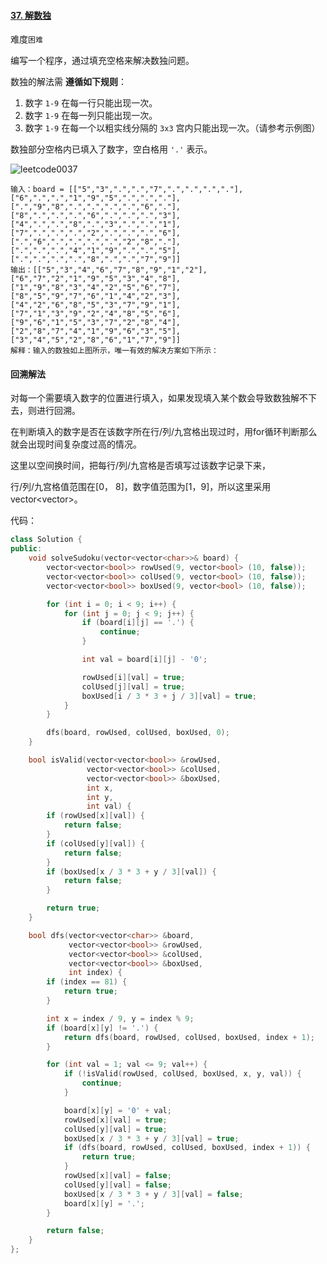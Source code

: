 #### [37. 解数独](https://leetcode.cn/problems/sudoku-solver/)

难度`困难`

编写一个程序，通过填充空格来解决数独问题。

数独的解法需 **遵循如下规则**：

1. 数字 `1-9` 在每一行只能出现一次。
2. 数字 `1-9` 在每一列只能出现一次。
3. 数字 `1-9` 在每一个以粗实线分隔的 `3x3` 宫内只能出现一次。（请参考示例图）

数独部分空格内已填入了数字，空白格用 `'.'` 表示。

![leetcode0037](https://github.com/zeravin/leetcode/blob/main/pic/0037.png)

```
输入：board = [["5","3",".",".","7",".",".",".","."],["6",".",".","1","9","5",".",".","."],
[".","9","8",".",".",".",".","6","."],
["8",".",".",".","6",".",".",".","3"],
["4",".",".","8",".","3",".",".","1"],
["7",".",".",".","2",".",".",".","6"],
[".","6",".",".",".",".","2","8","."],
[".",".",".","4","1","9",".",".","5"],
[".",".",".",".","8",".",".","7","9"]]
输出：[["5","3","4","6","7","8","9","1","2"],
["6","7","2","1","9","5","3","4","8"],
["1","9","8","3","4","2","5","6","7"],
["8","5","9","7","6","1","4","2","3"],
["4","2","6","8","5","3","7","9","1"],
["7","1","3","9","2","4","8","5","6"],
["9","6","1","5","3","7","2","8","4"],
["2","8","7","4","1","9","6","3","5"],
["3","4","5","2","8","6","1","7","9"]]
解释：输入的数独如上图所示，唯一有效的解决方案如下所示：
```

#### 回溯解法

对每一个需要填入数字的位置进行填入，如果发现填入某个数会导致数独解不下去，则进行回溯。

在判断填入的数字是否在该数字所在行/列/九宫格出现过时，用for循环判断那么就会出现时间复杂度过高的情况。

这里以空间换时间，把每行/列/九宫格是否填写过该数字记录下来，

行/列/九宫格值范围在[0， 8]，数字值范围为[1，9]，所以这里采用vector<vector<bool>>。

代码：

```c++
class Solution {
public:
    void solveSudoku(vector<vector<char>>& board) {
        vector<vector<bool>> rowUsed(9, vector<bool> (10, false));
        vector<vector<bool>> colUsed(9, vector<bool> (10, false));
        vector<vector<bool>> boxUsed(9, vector<bool> (10, false));

        for (int i = 0; i < 9; i++) {
            for (int j = 0; j < 9; j++) {
                if (board[i][j] == '.') {
                    continue;
                }

                int val = board[i][j] - '0';

                rowUsed[i][val] = true;
                colUsed[j][val] = true;
                boxUsed[i / 3 * 3 + j / 3][val] = true;
            }
        }

        dfs(board, rowUsed, colUsed, boxUsed, 0);
    }

    bool isValid(vector<vector<bool>> &rowUsed,
                 vector<vector<bool>> &colUsed,
                 vector<vector<bool>> &boxUsed,
                 int x,
                 int y,
                 int val) {
        if (rowUsed[x][val]) {
            return false;
        }
        if (colUsed[y][val]) {
            return false;
        }
        if (boxUsed[x / 3 * 3 + y / 3][val]) {
            return false;
        }

        return true;
    }

    bool dfs(vector<vector<char>> &board,
             vector<vector<bool>> &rowUsed,
             vector<vector<bool>> &colUsed,
             vector<vector<bool>> &boxUsed,
             int index) {
        if (index == 81) {
            return true;
        }

        int x = index / 9, y = index % 9;
        if (board[x][y] != '.') {
            return dfs(board, rowUsed, colUsed, boxUsed, index + 1);
        }

        for (int val = 1; val <= 9; val++) {
            if (!isValid(rowUsed, colUsed, boxUsed, x, y, val)) {
                continue;
            }

            board[x][y] = '0' + val;
            rowUsed[x][val] = true;
            colUsed[y][val] = true;
            boxUsed[x / 3 * 3 + y / 3][val] = true;
            if (dfs(board, rowUsed, colUsed, boxUsed, index + 1)) {
                return true;
            }
            rowUsed[x][val] = false;
            colUsed[y][val] = false;
            boxUsed[x / 3 * 3 + y / 3][val] = false;
            board[x][y] = '.';
        }

        return false;
    }
};
```

